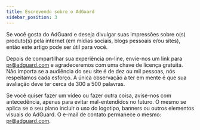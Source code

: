 ```yaml
---
title: Escrevendo sobre o AdGuard
sidebar_position: 3
---
```


Se você gosta do AdGuard e deseja divulgar suas impressões sobre o(s) produto(s) pela internet (em mídias sociais, blogs pessoais e/ou sites), então este artigo pode ser útil para você.

Depois de compartilhar sua experiência on-line, envie-nos um link para [pr@adguard.com](mailto:pr@adguard.com) e agradeceremos com uma chave de licença gratuita. Não importa se a audiência do seu site é de dez ou mil pessoas, nós respeitamos cada esforço. A única observação a ter em mente é que sua avaliação deve ter cerca de 300 a 500 palavras.

Se você quiser fazer um vídeo ou fazer outra coisa, avise-nos com antecedência, apenas para evitar mal-entendidos no futuro. O mesmo se aplica se o seu plano incluir o uso do logotipo, banners ou outros elementos visuais do AdGuard. O e-mail de contato permanece o mesmo: [pr@adguard.com](mailto:pr@adguard.com).
